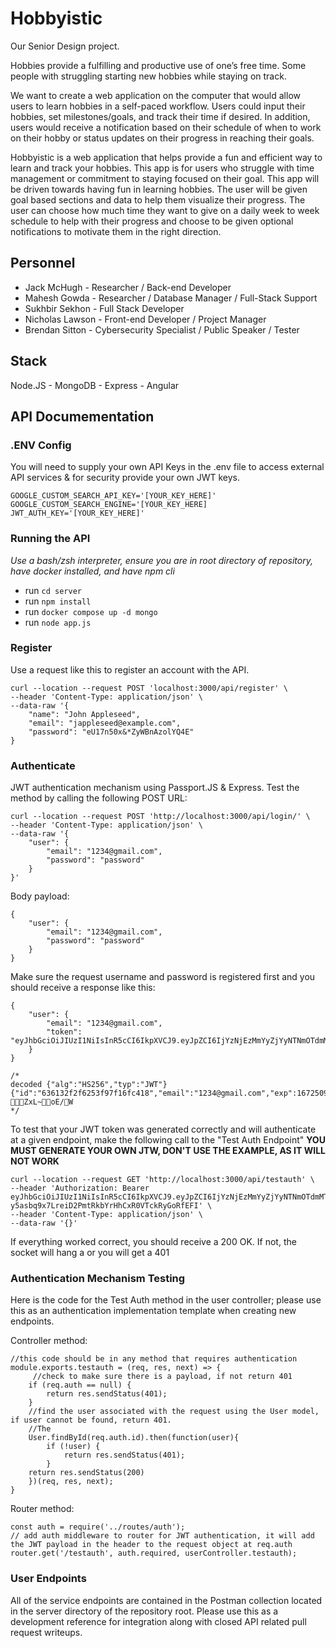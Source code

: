# Hobbyistic

Our Senior Design project.

Hobbies provide a fulfilling and productive use of one’s free time. Some people with struggling starting new hobbies while staying on track. 

We want to create a web application on the computer that would allow users to learn hobbies in a self-paced workflow. Users could input their hobbies, set milestones/goals, and track their time if desired. In addition, users would receive a notification based on their schedule of when to work on their hobby or status updates on their progress in reaching their goals. 

Hobbyistic is a web application that helps provide a fun and efficient way to learn and track your hobbies. This app is for users who struggle with time management or commitment to staying focused on their goal. This app will be driven towards having fun in learning hobbies. The user will be given goal based sections and data to help them visualize their progress. The user can choose how much time they want to give on a daily week to week schedule to help with their progress and choose to be given optional notifications to motivate them in the right direction.

## Personnel
* Jack McHugh - Researcher / Back-end Developer
* Mahesh Gowda - Researcher / Database Manager / Full-Stack Support
* Sukhbir Sekhon - Full Stack Developer
* Nicholas Lawson - Front-end Developer / Project Manager
* Brendan Sitton - Cybersecurity Specialist / Public Speaker / Tester

## Stack
Node.JS - MongoDB - Express - Angular

## API Documementation

### .ENV Config

You will need to supply your own API Keys in the .env file to access external API services & for security provide your own JWT keys.

```
GOOGLE_CUSTOM_SEARCH_API_KEY='[YOUR_KEY_HERE]'
GOOGLE_CUSTOM_SEARCH_ENGINE='[YOUR_KEY_HERE]
JWT_AUTH_KEY='[YOUR_KEY_HERE]'
```

### Running the API

*Use a bash/zsh interpreter, ensure you are in root directory of repository, have docker installed, and have npm cli*

- run `cd server`
- run `npm install`
- run `docker compose up -d mongo`
- run `node app.js`


### Register

Use a request like this to register an account with the API.

```
curl --location --request POST 'localhost:3000/api/register' \
--header 'Content-Type: application/json' \
--data-raw '{
    "name": "John Appleseed",
    "email": "jappleseed@example.com",
    "password": "eU17n50x&*ZyWBnAzolYQ4E"
}
```

### Authenticate

JWT authentication mechanism using Passport.JS & Express. Test the method by calling the following POST URL:

```
curl --location --request POST 'http://localhost:3000/api/login/' \
--header 'Content-Type: application/json' \
--data-raw '{
    "user": {
        "email": "1234@gmail.com",
        "password": "password"
    } 
}'
```

Body payload:

```
{
    "user": {
        "email": "1234@gmail.com",
        "password": "password"
    } 
}
```

Make sure the request username and password is registered first and you should receive a response like this:

```
{
    "user": {
        "email": "1234@gmail.com",
        "token": "eyJhbGciOiJIUzI1NiIsInR5cCI6IkpXVCJ9.eyJpZCI6IjYzNjEzMmYyZjYyNTNmOTdmMTZmYzQxOCIsImVtYWlsIjoiMTIzNEBnbWFpbC5jb20iLCJleHAiOjE2NzI1MTAxNDcsImlhdCI6MTY2NzMyMjU0N30.bl7NY9o_ChXjLzAi93V4g3IyVwcYd4BbJVF9aV1TwXk"
    }
}

/*
decoded {"alg":"HS256","typ":"JWT"}{"id":"636132f2f6253f97f16fc418","email":"1234@gmail.com","exp":1672509530,"iat":1667321930}	ZxL~oE/W
*/
```
To test that your JWT token was generated correctly and will authenticate at a given endpoint, make the following call to the "Test Auth Endpoint"
**YOU MUST GENERATE YOUR OWN JTW, DON'T USE THE EXAMPLE, AS IT WILL NOT WORK**

```
curl --location --request GET 'http://localhost:3000/api/testauth' \
--header 'Authorization: Bearer eyJhbGciOiJIUzI1NiIsInR5cCI6IkpXVCJ9.eyJpZCI6IjYzNjEzMmYyZjYyNTNmOTdmMTZmYzQxOCIsImV4cCI6MTY3Mjk1OTc2MCwiaWF0IjoxNjY3Nzc1NzYwfQ.-y5asbq9x7LreiD2PmtRkbYrHhCxR0VTckRyGoRfEFI' \
--header 'Content-Type: application/json' \
--data-raw '{}'
```

If everything worked correct, you should receive a 200 OK. If not, the socket will hang a or you will get a 401

### Authentication Mechanism Testing

Here is the code for the Test Auth method in the user controller; please use this as an authentication implementation template when creating new endpoints.

Controller method:
```
//this code should be in any method that requires authentication
module.exports.testauth = (req, res, next) => {
     //check to make sure there is a payload, if not return 401
    if (req.auth == null) {
        return res.sendStatus(401); 
    }
    //find the user associated with the request using the User model, if user cannot be found, return 401.
    //The 
    User.findById(req.auth.id).then(function(user){
        if (!user) { 
            return res.sendStatus(401); 
        }
    return res.sendStatus(200)
    })(req, res, next);
}
```

Router method:

```
const auth = require('../routes/auth');
// add auth middleware to router for JWT authentication, it will add the JWT payload in the header to the request object at req.auth
router.get('/testauth', auth.required, userController.testauth);
```

### User Endpoints

All of the service endpoints are contained in the Postman collection located in the server directory of the repository root. Please use this as a development reference for integration along with closed API related pull request writeups.


